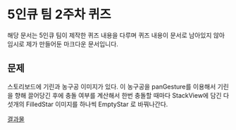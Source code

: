 # 5인큐 팀 2주차 퀴즈

해당 문서는 5인큐 팀이 제작한 퀴즈 내용을 다루며 퀴즈 내용이 문서로 남아있지 않아 임시로 제가 만들어둔 마크다운 문서입니다.

## 문제

스토리보드에 기린과 농구공 이미지가 있다. 이 농구공을 panGesture를 이용해서 기린을 향해 끌어당긴 후에 충돌 여부를 계산해서 한번 충돌할 때마다 StackView에 담긴 다섯개의 FilledStar 이미지를 하나씩 EmptyStar 로 바꿔나간다.

[결과물](https://docs.google.com/presentation/d/138NNm-EBZuTfubXEayTRMZCYRJWuOW4jlsRClRb26iM/edit?usp=sharing)
